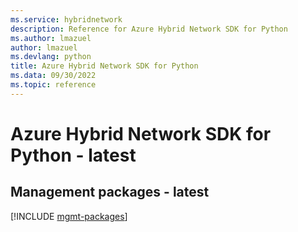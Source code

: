 ```yaml
---
ms.service: hybridnetwork
description: Reference for Azure Hybrid Network SDK for Python
ms.author: lmazuel
author: lmazuel
ms.devlang: python
title: Azure Hybrid Network SDK for Python
ms.data: 09/30/2022
ms.topic: reference
---
```

# Azure Hybrid Network SDK for Python - latest

## Management packages - latest
[!INCLUDE [mgmt-packages](hybrid-network-mgmt-index.md)]
